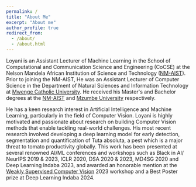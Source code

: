 ```yaml
---
permalink: /
title: "About Me"
excerpt: "About me"
author_profile: true
redirect_from: 
  - /about/
  - /about.html
---
```


Loyani is an Assistant Lecturer of Machine Learning in the School of Computational and Communication Science and Engineering (CoCSE) at the Nelson Mandela African Institution of Science and Technology ([NM-AIST](http://nm-aist.ac.tz/)). Prior to joining the NM-AIST, He was an Assistant Lecturer of Computer Science in the Department of Natural Sciences and Information Technology at [Mwenge Catholic University](https://www.mwecau.ac.tz). He received his Master's and Bachelor degrees at the [NM-AIST](http://nm-aist.ac.tz) and [Mzumbe University](http://mzumbe.ac.tz) respectively. 

He has a keen research interest in Artificial Intelligence and Machine Learning, particularly in the field of Computer Vision. Loyani is highly motivated and passionate about research on building Computer Vision methods that enable tackling real-world challenges. His most recent research involved developing a deep learning model for early detection, segmentation and quantification of Tuta absoluta, a pest which is a major threat to tomato productivity globally. This work has been presented at several renowned AI/ML conferences and workshops such as Black in AI/ NeurIPS 2019 & 2023, ICLR 2020, DSA 2020 & 2023, MD4SG 2020 and Deep Learning Indaba 2023, and awarded an honorable mention at the [Weakly Supervised Computer Vision](https://wscv-indaba.github.io/2023#awards) 2023 workshop and a Best Poster prize at Deep Learning Indaba 2024. 







